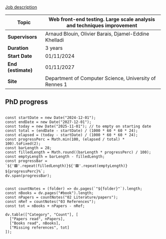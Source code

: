 [Job description](https://www.diverse-team.fr/positions/front-end-analysis/)

| **Topic**          | Web front-end testing. Large scale analysis and techniques improvement |
| ------------------ | ---------------------------------------------------------------------- |
| **Supervisors**    | Arnaud Blouin, Olivier Barais, Djamel-Eddine Khelladi                  |
| **Duration**       | 3 years                                                                |
| **Start Date**     | 01/11/2024                                                             |
| **End (estimate)** | 01/11/2027                                                             |
| **Site**           | Department of Computer Science, University of Rennes 1                 |
## PhD progress

```dataviewjs

const startDate = new Date("2024-12-01");
const endDate = new Date("2027-12-01");
const today = new Date("2025-11-01"); // to empty on starting date
const total = (endDate - startDate) / (1000 * 60 * 60 * 24);
const elapsed = (today - startDate) / (1000 * 60 * 60 * 24);
const progressPerc = Math.min(100, (elapsed / total) * 100).toFixed(2);
const barLength = 28;
const filledLength = Math.round((barLength * progressPerc) / 100);
const emptyLength = barLength - filledLength;
const progressBar = `${'🟩'.repeat(filledLength)}${'🟪'.repeat(emptyLength)} ${progressPerc}%`;
dv.span(progressBar);

```

```dataviewjs

const countNotes = (folder) => dv.pages(`"${folder}"`).length;
const nBooks = dv.pages("#book").length;
const nPapers = countNotes("02 Literature/papers");
const nRef = countNotes("03 References");
const tot = nBooks + nPapers - nRef;

dv.table(["Category", "Count"], [
  ["Papers read", nPapers],
  ["Books read", nBooks],
  ["Missing references", tot]
]);


```